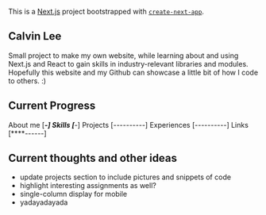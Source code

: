 This is a [Next.js](https://nextjs.org/) project bootstrapped with [`create-next-app`](https://github.com/vercel/next.js/tree/canary/packages/create-next-app).

## Calvin Lee

Small project to make my own website, while learning about and using Next.js and React to gain skills in industry-relevant libraries and modules. Hopefully this website and my Github can showcase a little bit of how I code to others. :)

## Current Progress

About me    [*********-]
Skills      [*********-]
Projects    [----------]
Experiences [----------]
Links       [****------]


## Current thoughts and other ideas

* update projects section to include pictures and snippets of code
* highlight interesting assignments as well?
* single-column display for mobile
* yadayadayada

